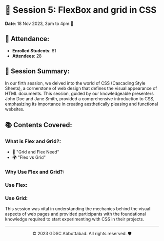 # 📅 Session 5: FlexBox and grid in CSS

**Date**: 18 Nov 2023, 3pm to 4pm 📌

## 👥 Attendance:

- **Enrolled Students**: 81
- **Attendees**: 28

## 📜 Session Summary:

In our firth session, we delved into the world of CSS (Cascading Style Sheets), a cornerstone of web design that defines the visual appearance of HTML documents. This session, guided by our knowledgeable presenters John Doe and Jane Smith, provided a comprehensive introduction to CSS, emphasizing its importance in creating aesthetically pleasing and functional websites.

## 📚 Contents Covered:

### What is Flex and Grid?:

- 🎨 "Grid and Flex Need" 
- 🌍 "Flex vs Grid"

### Why Use Flex and Grid?:

### Use Flex:
### Use Grid:

This session was vital in understanding the mechanics behind the visual aspects of web pages and provided participants with the foundational knowledge required to start experimenting with CSS in their projects.

---

<p align="center">
    &copy; 2023 GDSC Abbottabad. All rights reserved. 🛡️
</p>
